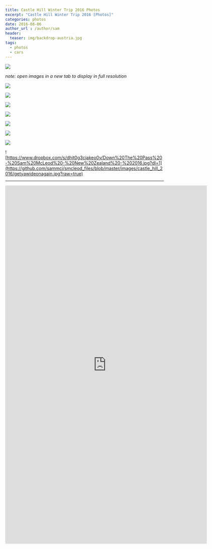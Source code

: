 ```yaml
---
title: Castle Hill Winter Trip 2016 Photos
excerpt: "Castle Hill Winter Trip 2016 [Photos]"
categories: photos
date: 2016-08-06
author_url : /author/sam
header:
  teaser: img/backdrop-austria.jpg
tags:
  - photos
  - cars
---
```


![](/img/backdrop-austria.jpg)

_note: open images in a new tab to display in full resolution_

![](https://github.com/sammcj/smcleod_files/blob/master/images/castle_hill_2016/blue.jpg?raw=true)

![](https://github.com/sammcj/smcleod_files/blob/master/images/castle_hill_2016/overandout.jpg?raw=true)

![](https://github.com/sammcj/smcleod_files/blob/master/images/castle_hill_2016/thisimagerocks.jpg?raw=true)

![](https://github.com/sammcj/smcleod_files/blob/master/images/castle_hill_2016/foggy.jpg?raw=true)

![](https://github.com/sammcj/smcleod_files/blob/master/images/castle_hill_2016/skifield.jpg?raw=true)

![](https://github.com/sammcj/smcleod_files/blob/master/images/castle_hill_2016/depth.jpg?raw=true)

![](https://github.com/sammcj/smcleod_files/blob/master/images/castle_hill_2016/getyawideon.jpg?raw=true)

![https://www.dropbox.com/s/dhjt0g3cjakeo0y/Down%20The%20Pass%20-%20Sam%20McLeod%20-%20New%20Zealand%20-%202016.jpg?dl=1](https://github.com/sammcj/smcleod_files/blob/master/images/castle_hill_2016/getyawideonagain.jpg?raw=true)

---

<iframe src="https://player.vimeo.com/video/177805831?title=0&byline=0&portrait=0" width="640" height="1135" frameborder="0" webkitallowfullscreen mozallowfullscreen allowfullscreen></iframe>
